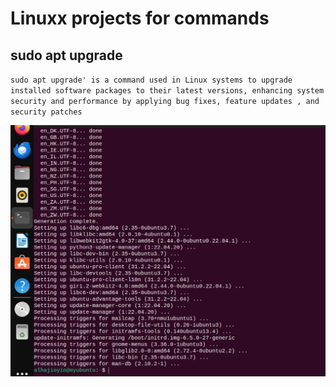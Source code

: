 # Linuxx projects for commands

## sudo apt upgrade

 `sudo apt upgrade' is a command used in Linux systems to upgrade installed software packages to their latest versions, enhancing system security and performance by applying bug fixes, feature updates , and security patches`




![alt text](<images/screenshot1  .png>)

